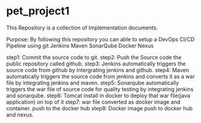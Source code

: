 # pet_project1
This Repository is a collection of Implementation documents.

Purpose:
By following this repository you can able to setup a DevOps CI/CD Pipeline using
git
Jenkins
Maven
SonarQube
Docker 
Nexus

step1: Commit the source code to git.
step2: Push the Source code the public repository called github.
step3: Jenkins automatically triggers the source code from github by intergrating jenkins and github.
step4: Maven automatically triggers the source code from jenkins and converts it as a war file by integrating jenkins and maven. 
step5: Sonarqube automatically triggers the war file of source code for quality testing by integrating jenkins and sonarqube.
step6: Tomcat install in docker to deploy that war file(java application) on top of it
step7: war file converted as docker image and container. push to the docker hub
step8: Docker image push to docker hub and nexus.
